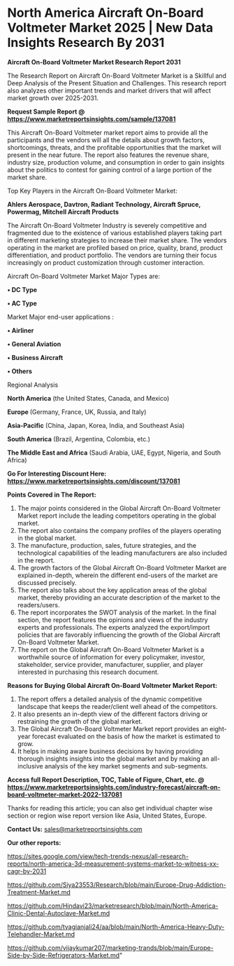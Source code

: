  # North America Aircraft On-Board Voltmeter Market 2025 | New Data Insights Research By 2031

<strong>Aircraft On-Board Voltmeter Market Research Report 2031</strong>

The Research Report on Aircraft On-Board Voltmeter Market is a Skillful and Deep Analysis of the Present Situation and Challenges. This research report also analyzes other important trends and market drivers that will affect market growth over 2025-2031.

<strong>Request Sample Report @ <a href=https://www.marketreportsinsights.com/sample/137081>https://www.marketreportsinsights.com/sample/137081</a></strong>

This Aircraft On-Board Voltmeter market report aims to provide all the participants and the vendors will all the details about growth factors, shortcomings, threats, and the profitable opportunities that the market will present in the near future. The report also features the revenue share, industry size, production volume, and consumption in order to gain insights about the politics to contest for gaining control of a large portion of the market share.

Top Key Players in the Aircraft On-Board Voltmeter Market:

<strong>Ahlers Aerospace, Davtron, Radiant Technology, Aircraft Spruce, Powermag, Mitchell Aircraft Products</strong>

The Aircraft On-Board Voltmeter Industry is severely competitive and fragmented due to the existence of various established players taking part in different marketing strategies to increase their market share. The vendors operating in the market are profiled based on price, quality, brand, product differentiation, and product portfolio. The vendors are turning their focus increasingly on product customization through customer interaction.

Aircraft On-Board Voltmeter Market Major Types are:

<strong>• DC Type

• AC Type</strong>

Market Major end-user applications :

<strong>• Airliner

• General Aviation

• Business Aircraft

• Others</strong>

Regional Analysis

</u><strong><b>North America</b></strong> (the United States, Canada, and Mexico)

<strong><b>Europe </b></strong>(Germany, France, UK, Russia, and Italy)

<strong><b>Asia-Pacific</b></strong> (China, Japan, Korea, India, and Southeast Asia)

<strong><b>South America</b></strong> (Brazil, Argentina, Colombia, etc.)

<strong><b>The Middle East and Africa</b></strong> (Saudi Arabia, UAE, Egypt, Nigeria, and South Africa)

<strong>Go For Interesting Discount Here: <a href=https://www.marketreportsinsights.com/discount/137081>https://www.marketreportsinsights.com/discount/137081</a></strong>

<strong>Points Covered in The Report:</strong>
<ol>
  <li>The major points considered in the Global Aircraft On-Board Voltmeter Market report include the leading competitors operating in the global market.</li>
  <li>The report also contains the company profiles of the players operating in the global market.</li>
  <li>The manufacture, production, sales, future strategies, and the technological capabilities of the leading manufacturers are also included in the report.</li>
  <li>The growth factors of the Global Aircraft On-Board Voltmeter Market are explained in-depth, wherein the different end-users of the market are discussed precisely.</li>
  <li>The report also talks about the key application areas of the global market, thereby providing an accurate description of the market to the readers/users.</li>
  <li>The report incorporates the SWOT analysis of the market. In the final section, the report features the opinions and views of the industry experts and professionals. The experts analyzed the export/import policies that are favorably influencing the growth of the Global Aircraft On-Board Voltmeter Market.</li>
  <li>The report on the Global Aircraft On-Board Voltmeter Market is a worthwhile source of information for every policymaker, investor, stakeholder, service provider, manufacturer, supplier, and player interested in purchasing this research document.</li>
</ol>
<strong>Reasons for Buying Global Aircraft On-Board Voltmeter Market Report:</strong>

<ol>
  <li>The report offers a detailed analysis of the dynamic competitive landscape that keeps the reader/client well ahead of the competitors.</li>
  <li>It also presents an in-depth view of the different factors driving or restraining the growth of the global market.</li>
  <li>The Global Aircraft On-Board Voltmeter Market report provides an eight-year forecast evaluated on the basis of how the market is estimated to grow.</li>
  <li>It helps in making aware business decisions by having providing thorough insights insights into the global market and by making an all-inclusive analysis of the key market segments and sub-segments.</li>
</ol>
<strong>Access full Report Description, TOC, Table of Figure, Chart, etc. @ <a href=https://www.marketreportsinsights.com/industry-forecast/aircraft-on-board-voltmeter-market-2022-137081>https://www.marketreportsinsights.com/industry-forecast/aircraft-on-board-voltmeter-market-2022-137081</a></strong>


Thanks for reading this article; you can also get individual chapter wise section or region wise report version like Asia, United States, Europe.

<strong>Contact Us:</strong>
sales@marketreportsinsights.com

<strong>Our other reports:</strong>

<a href=https://sites.google.com/view/tech-trends-nexus/all-research-reports/north-america-3d-measurement-systems-market-to-witness-xx-cagr-by-2031>https://sites.google.com/view/tech-trends-nexus/all-research-reports/north-america-3d-measurement-systems-market-to-witness-xx-cagr-by-2031</a>

<a href=https://github.com/Siya23553/Research/blob/main/Europe-Drug-Addiction-Treatment-Market.md>https://github.com/Siya23553/Research/blob/main/Europe-Drug-Addiction-Treatment-Market.md</a>

<a href=https://github.com/Hindavi23/marketresearch/blob/main/North-America-Clinic-Dental-Autoclave-Market.md>https://github.com/Hindavi23/marketresearch/blob/main/North-America-Clinic-Dental-Autoclave-Market.md</a>

<a href=https://github.com/tyagianjali24/aa/blob/main/North-America-Heavy-Duty-Telehandler-Market.md>https://github.com/tyagianjali24/aa/blob/main/North-America-Heavy-Duty-Telehandler-Market.md</a>

<a href=https://github.com/vijaykumar207/marketing-trands/blob/main/Europe-Side-by-Side-Refrigerators-Market.md>https://github.com/vijaykumar207/marketing-trands/blob/main/Europe-Side-by-Side-Refrigerators-Market.md</a>"
